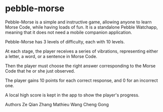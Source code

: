 # pebble-morse

Pebble-Morse is a simple and instructive game, allowing anyone to learn Morse Code, while having loads of fun. It is a standalone Pebble Watchapp, meaning that it does not need a mobile companion application.

Pebble-Morse has 3 levels of difficulty, each with 10 levels. 

At each stage, the player receives a series of vibrations, representing either a letter, a word, or a sentence in Morse Code.

Then the player must choose the right answer corresponding to the Morse Code that he or she just observed.

The player gains 10 points for each correct response, and 0 for an incorrect one.

A local high score is kept in the app to show the player's progress.

Authors
Ze Qian Zhang
Mathieu Wang
Cheng Gong
